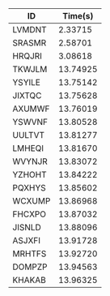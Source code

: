 |ID|Time(s)|
|-|-|
|LVMDNT|2.33715|
|SRASMR|2.58701|
|HRQJRI|3.08618|
|TKWJLM|13.74925|
|YSYILE|13.75142|
|JIXTQC|13.75628|
|AXUMWF|13.76019|
|YSWVNF|13.80528|
|UULTVT|13.81277|
|LMHEQI|13.81670|
|WVYNJR|13.83072|
|YZHOHT|13.84222|
|PQXHYS|13.85602|
|WCXUMP|13.86968|
|FHCXPO|13.87032|
|JISNLD|13.88096|
|ASJXFI|13.91728|
|MRHTFS|13.92720|
|DOMPZP|13.94563|
|KHAKAB|13.96325|
